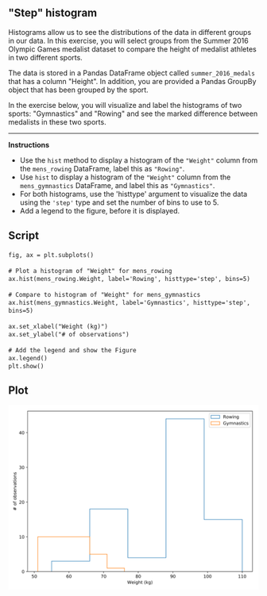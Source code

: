 ## "Step" histogram

Histograms allow us to see the distributions of the data in different groups in our data. In this exercise, you will select groups from the Summer 2016 Olympic Games medalist dataset to compare the height of medalist athletes in two different sports.

The data is stored in a Pandas DataFrame object called `summer_2016_medals` that has a column "Height". In addition, you are provided a Pandas GroupBy object that has been grouped by the sport.

In the exercise below, you will visualize and label the histograms of two sports: "Gymnastics" and "Rowing" and see the marked difference between medalists in these two sports.

<hr>

**Instructions**

* Use the `hist` method to display a histogram of the `"Weight"` column from the `mens_rowing` DataFrame, label this as `"Rowing"`.
* Use `hist` to display a histogram of the `"Weight"` column from the `mens_gymnastics` DataFrame, and label this as `"Gymnastics"`.
* For both histograms, use the 'histtype' argument to visualize the data using the `'step'` type and set the number of bins to use to 5.
* Add a legend to the figure, before it is displayed.

## Script
```
fig, ax = plt.subplots()

# Plot a histogram of "Weight" for mens_rowing
ax.hist(mens_rowing.Weight, label='Rowing', histtype='step', bins=5)

# Compare to histogram of "Weight" for mens_gymnastics
ax.hist(mens_gymnastics.Weight, label='Gymnastics', histtype='step', bins=5)

ax.set_xlabel("Weight (kg)")
ax.set_ylabel("# of observations")

# Add the legend and show the Figure
ax.legend()
plt.show()
```

## Plot
![img](index.svg)